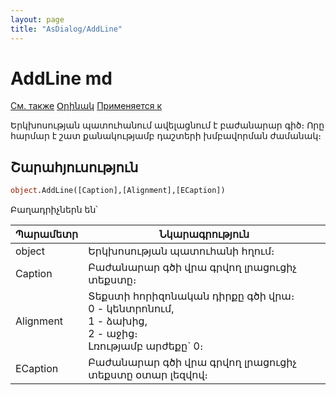 ```yaml
---
layout: page
title: "AsDialog/AddLine"
---
```



# AddLine md

[См. также](../AsDialog.md) [Օրինակ](../../Examples/E_AsDialog.html) [Применяется к](../AsDialog.md)

Երկխոսության պատուհանում ավելացնում է բաժանարար գիծ։ Որը հարմար է շատ քանակությամբ դաշտերի խմբավորման ժամանակ։ 

## Շարահյուսություն

``` vb
object.AddLine([Caption],[Alignment],[ECaption])
```
Բաղադրիչներն են՝


| Պարամետր | Նկարագրություն |
|--|--|
| object | Երկխոսության պատուհանի հղում։ |
| Caption | Բաժանարար գծի վրա գրվող լրացուցիչ տեքստը։ |
| Alignment| Տեքստի հորիզոնական դիրքը գծի վրա։ <br/> 0 - կենտրոնում, <br/> 1 - ձախից, <br/> 2 - աջից։<br/> Լռությամբ արժեքը` 0։ |
| ЕCaption | Բաժանարար գծի վրա գրվող լրացուցիչ  տեքստը օտար լեզվով։ |

